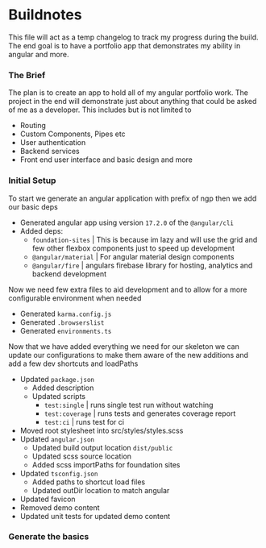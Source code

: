 # Buildnotes

This file will act as a temp changelog to track my progress during the build. The end goal is to have a portfolio app that demonstrates my ability in angular and more.

### The Brief

The plan is to create an app to hold all of my angular portfolio work. The project in the end will demonstrate just about anything that could be asked of me as a developer. This includes but is not limited to

- Routing
- Custom Components, Pipes etc
- User authentication
- Backend services
- Front end user interface and basic design and more

### Initial Setup

To start we generate an angular application with prefix of ngp then we add our basic deps

- Generated angular app using version `17.2.0` of the `@angular/cli` 
- Added deps:
    - `foundation-sites` | This is because im lazy and will use the grid and few other flexbox components just to speed up development
    - `@angular/material` | For angular material design components
    - `@angular/fire` | angulars firebase library for hosting, analytics and backend development

Now we need few extra files to aid development and to allow for a more configurable environment when needed

- Generated `karma.config.js`
- Generated `.browserslist`
- Generated `environments.ts`

Now that we have added everything we need for our skeleton we can update our configurations to make them aware of the new additions and add a few dev shortcuts and loadPaths

- Updated `package.json`
    - Added description
    - Updated scripts
        - `test:single` | runs single test run without watching
        - `test:coverage` | runs tests and generates coverage report
        - `test:ci` | runs test for ci
- Moved root stylesheet into src/styles/styles.scss
- Updated `angular.json`
    - Updated build output location `dist/public`
    - Updated scss source location
    - Added scss importPaths for foundation sites
- Updated `tsconfig.json`
    - Added paths to shortcut load files
    - Updated outDir location to match angular
- Updated favicon
- Removed demo content
- Updated unit tests for updated demo content

### Generate the basics



<!-- - [] Setup basic routes
- [] Setup layouts
- [] Setup angular/material
- [] Setup foundation-sites
- [] Add SEO
- [] Add Basic Demo content
- [] 
- [] 
- []  -->